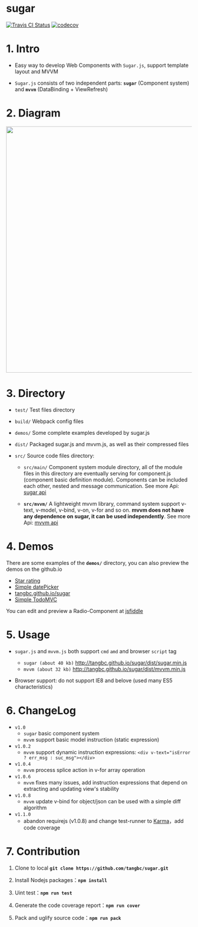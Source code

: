 # sugar

[![Travis CI Status](https://travis-ci.org/tangbc/sugar.svg?branch=master)](https://travis-ci.org/tangbc/sugar)
[![codecov](https://codecov.io/gh/tangbc/sugar/branch/master/graph/badge.svg)](https://codecov.io/gh/tangbc/sugar)


# 1. Intro

* Easy way to develop Web Components with `Sugar.js`, support template layout and MVVM

* `Sugar.js` consists of two independent parts: **`sugar`** (Component system) and **`mvvm`** (DataBinding + ViewRefresh)


# 2. Diagram

<img src="http://7xodrz.com1.z0.glb.clouddn.com/sugar-constructor-en" width="666">


# 3. Directory

* `test/` Test files directory

* `build/` Webpack config files

* `demos/` Some complete examples developed by sugar.js

* `dist/` Packaged sugar.js and mvvm.js, as well as their compressed files

* `src/` Source code files directory:

	* `src/main/` Component system module directory, all of the module files in this directory are eventually serving for component.js (component basic definition module). Components can be included each other, nested and message communication. See more Api: [sugar api](http://tangbc.github.io/sugar/sugar.html)

	* **`src/mvvm/`** A lightweight mvvm library, command system support v-text, v-model, v-bind, v-on, v-for and so on. **mvvm does not have any dependence on sugar, it can be used independently**. See more Api: [mvvm api](http://tangbc.github.io/sugar/mvvm.html)


# 4. Demos

There are some examples of the **`demos/`** directory, you can also preview the demos on the github.io

* [Star rating](http://tangbc.github.io/sugar/demos/star)
* [Simple datePicker](http://tangbc.github.io/sugar/demos/date)
* [tangbc.github.io/sugar](http://tangbc.github.io/sugar)
* [Simple TodoMVC](http://tangbc.github.io/sugar/demos/todoMVC)

You can edit and preview a Radio-Component at [jsfiddle](https://jsfiddle.net/tangbc/may7jzb4/6/)


# 5. Usage

* `sugar.js` and `mvvm.js` both support `cmd` `amd` and browser `script` tag
	* `sugar (about 40 kb)` http://tangbc.github.io/sugar/dist/sugar.min.js
	* `mvvm (about 32 kb)` http://tangbc.github.io/sugar/dist/mvvm.min.js

* Browser support: do not support IE8 and belove (used many ES5 characteristics)


# 6. ChangeLog

* `v1.0`
	* `sugar` basic component system
	* `mvvm` support basic model instruction (static expression)
* `v1.0.2`
	* `mvvm` support dynamic instruction expressions: `<div v-text="isError ? err_msg : suc_msg"></div>`
* `v1.0.4`
	* `mvvm` process splice action in v-for array operation
* `v1.0.6`
	* `mvvm` fixes many issues, add instruction expressions that depend on extracting and updating view's stability
* `v1.0.8`
	* `mvvm` update v-bind for object/json can be used with a simple diff algorithm
* `v1.1.0`
	* abandon requirejs (v1.0.8) and change test-runner to [Karma](https://github.com/karma-runner/karma)，add code coverage


# 7. Contribution

1. Clone to local **`git clone https://github.com/tangbc/sugar.git`**

2. Install Nodejs packages：**`npm install`**

3. Uint test：**`npm run test`**

4. Generate the code coverage report：**`npm run cover`**

5. Pack and uglify source code：**`npm run pack`**
